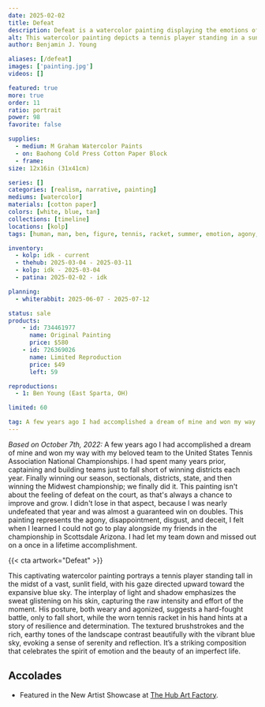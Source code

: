 ```yaml
---
date: 2025-02-02
title: Defeat
description: Defeat is a watercolor painting displaying the emotions of my inability to play in the national tennis championship.
alt: This watercolor painting depicts a tennis player standing in a sunlit field, gazing upward into the bright blue sky with a sense of defeat and disappointment.
author: Benjamin J. Young

aliases: [/defeat]
images: ['painting.jpg']
videos: []

featured: true
more: true
order: 11
ratio: portrait
power: 98
favorite: false

supplies:
  - medium: M Graham Watercolor Paints
  - on: Baohong Cold Press Cotton Paper Block
  - frame: 
size: 12x16in (31x41cm)

series: []
categories: [realism, narrative, painting]
mediums: [watercolor]
materials: [cotton paper]
colors: [white, blue, tan]
collections: [timeline]
locations: [kolp]
tags: [human, man, ben, figure, tennis, racket, summer, emotion, agony, failure, warm, outdoors, day]

inventory:
  - kolp: idk - current
  - thehub: 2025-03-04 - 2025-03-11
  - kolp: idk - 2025-03-04
  - patina: 2025-02-02 - idk

planning:
  - whiterabbit: 2025-06-07 - 2025-07-12

status: sale
products:
    - id: 734461977
      name: Original Painting
      price: $580
    - id: 726369026
      name: Limited Reproduction
      price: $49
      left: 59

reproductions:
  - 1: Ben Young (East Sparta, OH)

limited: 60

tag: A few years ago I had accomplished a dream of mine and won my way with my beloved team to the United States Tennis Association National Championships. I had spent many years prior, captaining and building teams just to fall short of winning districts each year. Finally winning our season, sectionals, districts, state, and then winning the Midwest championship; we finally did it. This painting isn't about the feeling of defeat on the court, as that's always a chance to improve and grow. I didn't lose in that aspect, because I was nearly undefeated that year and was almost a guaranteed win on doubles. This painting represents the agony, disappointment, disgust, and deceit, I felt when I learned I could not go to play alongside my friends in the championship in Scottsdale Arizona. I had let my team down and missed out on a once in a lifetime accomplishment.
---
```


_Based on October 7th, 2022:_ A few years ago I had accomplished a dream of mine and won my way with my beloved team to the United States Tennis Association National Championships. I had spent many years prior, captaining and building teams just to fall short of winning districts each year. Finally winning our season, sectionals, districts, state, and then winning the Midwest championship; we finally did it. This painting isn't about the feeling of defeat on the court, as that's always a chance to improve and grow. I didn't lose in that aspect, because I was nearly undefeated that year and was almost a guaranteed win on doubles. This painting represents the agony, disappointment, disgust, and deceit, I felt when I learned I could not go to play alongside my friends in the championship in Scottsdale Arizona. I had let my team down and missed out on a once in a lifetime accomplishment.

<!--more-->

{{< cta artwork="Defeat" >}}

This captivating watercolor painting portrays a tennis player standing tall in the midst of a vast, sunlit field, with his gaze directed upward toward the expansive blue sky. The interplay of light and shadow emphasizes the sweat glistening on his skin, capturing the raw intensity and effort of the moment. His posture, both weary and agonized, suggests a hard-fought battle, only to fall short, while the worn tennis racket in his hand hints at a story of resilience and determination. The textured brushstrokes and the rich, earthy tones of the landscape contrast beautifully with the vibrant blue sky, evoking a sense of serenity and reflection. It’s a striking composition that celebrates the spirit of emotion and the beauty of an imperfect life.

## Accolades ##

* Featured in the New Artist Showcase at [The Hub Art Factory](https://www.thehubcanton.com).